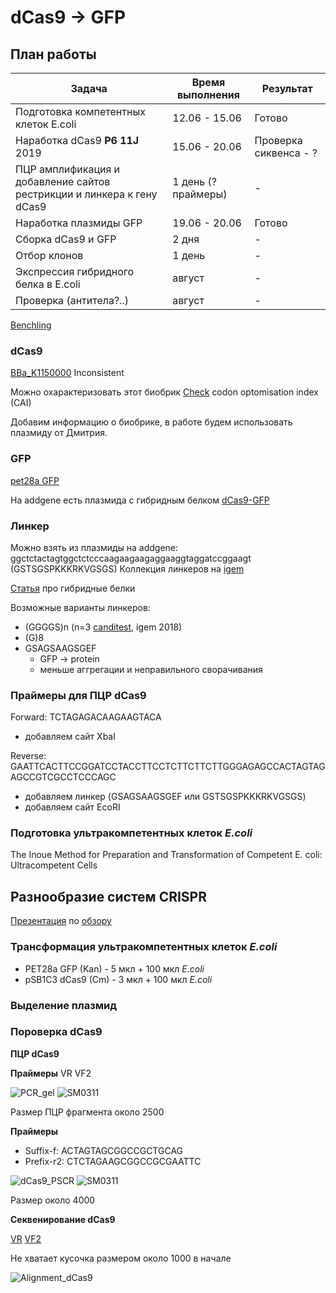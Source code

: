 # dCas9 -> GFP

## План работы

Задача | Время выполнения | Результат
-------|------------------|-----
Подготовка компетентных клеток E.coli | 12.06 - 15.06 | Готово
Наработка dCas9 **P6 11J** 2019| 15.06 - 20.06 | Проверка сиквенса - ?
ПЦР амплификация и добавление сайтов рестрикции и линкера к гену dCas9 | 1 день (? праймеры) | -
Наработка плазмиды GFP | 19.06 - 20.06 | Готово
Сборка dCas9 и GFP | 2 дня | -
Отбор клонов | 1 день | - 
Экспрессия гибридного белка в E.coli | август | -
Проверка (антитела?..) | август | -

[Benchling](https://benchling.com/greshnova/f_/TeZKADfR-summer-practice-2019/?filter=section%3Ainventory%3Btypes%3AIS_ONE_OF%3Afolder%2Cbasic_folder_item%2Cprotein%2Csequence%2Coligo%3Bfolder%3Alib_TeZKADfR%3BarchivePurposes%3AIS_ONE_OF%3ANOT_ARCHIVED&offset=0&limit=100&sort=name&reverse=0&q=)

### dCas9

[BBa_K1150000](http://parts.igem.org/wiki/index.php?title=Part:BBa_K1150000)
Inconsistent

Можно охарактеризовать этот биобрик
[Check](https://www.genscript.com/tools/rare-codon-analysis) codon optomisation index (CAI) 

Добавим информацию о биобрике, в работе будем использовать плазмиду от Дмитрия.

### GFP

[pet28a GFP](https://benchling.com/greshnova/f/TeZKADfR-summer-practice-2019/seq-2hUdmAbT-pet28a_gfp-2/edit)

На addgene есть плазмида с гибридным белком [dCas9-GFP](https://www.addgene.org/64104/)

### Линкер

Можно взять из плазмиды на addgene: ggctctactagtggctctcccaagaagaagaggaaggtaggatccggaagt (GSTSGSPKKKRKVGSGS)
Коллекция линкеров на [igem](http://parts.igem.org/Protein_domains/Linker)

[Статья](https://www.ncbi.nlm.nih.gov/pmc/articles/PMC3726540/pdf/nihms-411484.pdf) про гибридные белки

Возможные варианты линкеров:
- (GGGGS)n (n=3 [canditest](http://2018.igem.org/Team:UiOslo_Norway/Design), igem 2018)
- (G)8
- GSAGSAAGSGEF
  - GFP -> protein
  - меньше аггрегации и неправильного сворачивания

### Праймеры для ПЦР dCas9

Forward: TCTAGAGACAAGAAGTACA

- добавляем сайт XbaI

Reverse: GAATTCACTTCCGGATCCTACCTTCCTCTTCTTCTTGGGAGAGCCACTAGTAGAGCCGTCGCCTCCCAGC

- добавляем линкер (GSAGSAAGSGEF или GSTSGSPKKKRKVGSGS)
- добавляем сайт EcoRI

### Подготовка ультракомпетентных клеток *E.coli*

The Inoue Method for Preparation and Transformation of Competent E. coli: Ultracompetent Cells

## Разнообразие систем CRISPR

[Презентация](https://github.com/a-greshnova/2019_igem/blob/master/Diversity%20and%20evolution%20of%20class%202%20CRISPR%E2%80%93Cas%20systems.pdf) по [обзору](https://www.nature.com/articles/nrmicro.2016.184)

### Трансформация ультракомпетентных клеток *E.coli*

- PET28a GFP (Kan) - 5 мкл + 100 мкл *E.coli*
- pSB1C3 dCas9 (Cm) - 3 мкл + 100 мкл *E.coli*

### Выделение плазмид

### Пороверка dCas9

**ПЦР dCas9**

**Праймеры** VR VF2

![PCR_gel](https://github.com/intbio/2019_igem/blob/master/dCas9_PCR.png)
![SM0311](https://github.com/intbio/2019_igem/blob/master/SM0311.jpg)

Размер ПЦР фрагмента около 2500

**Праймеры** 
- Suffix-f: ACTAGTAGCGGCCGCTGCAG
- Prefix-r2: CTCTAGAAGCGGCCGCGAATTC

![dCas9_PSCR](https://github.com/intbio/2019_igem/blob/master/dCas9_PCR_prefix_suffix.jpg)
![SM0311](https://github.com/intbio/2019_igem/blob/master/SM0311.jpg)

Размер около 4000

**Секвенирование dCas9**

[VR](https://benchling.com/kosarimn97/f/nW0uzvMM-sequnces/seq-NXhU28Sp-p6_11j_vr_h9/edit) [VF2](https://benchling.com/kosarimn97/f/nW0uzvMM-sequnces/seq-9vPXULxG-p6_11j_vf2_g9/edit)

Не хватает кусочка размером около 1000 в начале

![Alignment_dCas9](https://github.com/intbio/2019_igem/blob/master/dCas9_seq.jpg)


